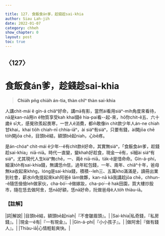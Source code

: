 ```yaml
---

title: 127. 食飯食án爹，趁錢趁sai-khia
author: Siau Lah-jih
date: 2022-01-07
category: chheh
show_chapter: 0
layout: post
toc: true
---
```

  
## 〈127〉
# 食飯食án爹，趁錢趁sai-khia
>**Chia̍h pn̄g chia̍h án-tia, thàn chîⁿ thàn sai-khia**

人講chit-mái ê gín-á chiâⁿ好命，講mā有影，當然ài看用siáⁿ-mih角度來看待，nā是kan-nā用in ê物質享受kah khai錢ê hia-pai看--起-來，hō͘你chit-ê五、六十歲ê sī大，感覺欣羨起畏寒，一世人ê消費，都m̄敢像in chit款少年人án-ne chiah甘khai，khai tio̍h chiah-nī chhia-iāⁿ，ài siáⁿ有siáⁿ，只要有錢，ài開jōa chē to̍h開jōa chē，目頭bē結，額頭bē起niah，心bē疼。

是án-chóaⁿ chit-mái ê少年--ê有chit款ê好命，其實無siáⁿ，「食飯食án爹，趁錢趁sai-khia」niā-niā。時代一直變，變khah好趁食，現金一ē有，sī細ài siáⁿ有siáⁿ，尤其現代人生kiáⁿ無chē，一、兩ê niā-niā，ta̍k-ê是惜命命。Gín-á-phí，細漢to̍h有sai-khia錢，無講恁m̄信，過年紅包錢，一年、兩年、chiâⁿ十年，爸母無ka收起來khǹg，lóng是sai-khia錢，積積--leh三、五萬kho͘滿滿是，讀冊出業到社會，薪水m̄免提起來kah阿爸ê lām做夥，kan-nā kā我講趁jōa chē，chhun--ê隨恁儉儉leh做家伙，cha-bó͘--ê做嫁妝，cha-po͘--ê hak田園，買大樓炒股市，隨在恁去做阿舍，恁nā好額，恁nā好命，阮做爸母ê人to̍h thiàu-iā。

### 【註解】

|詞|解說|
|目頭bē結，額頭bē起niah|『不會皺眉頭』。|
|Sai-khia|私奇錢，『私房錢』。|
|現金一ē有|『一有現金』。|
|Gín-á-phí|『小小孩子』。|
|做阿舍|『做有錢人』。|
|Thiàu-iā|心情輕鬆爽快。|
